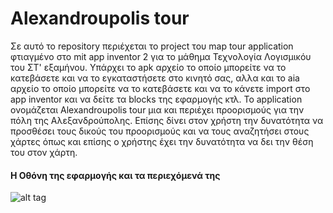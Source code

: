 # Alexandroupolis tour

Σε αυτό το repository περιέχεται το project του map tour application φτιαγμένο στο mit app inventor 2 για το μάθημα Τεχνολογία Λογισμικόυ του ΣΤ' εξαμήνου. Υπάρχει το apk αρχείο το οποίο μπορείτε να το κατεβάσετε και να το εγκαταστήσετε στο κινητό σας, αλλα και το aia αρχείο το οποίο μπορείτε να το κατεβάσετε και να το κάνετε import στο app inventor και να δείτε τα blocks της εφαρμογής κτλ. Το application ονομάζεται Alexandroupolis tour μια και περιέχει προορισμούς για την πόλη της Αλεξανδρούπολης. Επίσης δίνει στον χρήστη την δυνατότητα να προσθέσει τους δικούς του προορισμούς και να τους αναζητήσει στους χάρτες όπως και επίσης ο χρήστης έχει την δυνατότητα να δει την θέση του στον χάρτη.


#### Η Οθόνη της εφαρμογής και τα περιεχόμενά της

![alt tag](https://github.com/gpasxalis/gpasxalisRepository/blob/master/screenshot/%CE%BF%CE%B8%CF%8C%CE%BD%CE%B7%20%CE%B5%CF%86%CE%B1%CF%81%CE%BC%CE%BF%CE%B3%CE%AE%CF%82.jpg)

